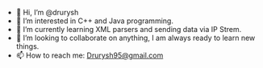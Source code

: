 - 👋 Hi, I’m @drurysh
- 👀 I’m interested in C++ and Java programming. 
- 🌱 I’m currently learning XML parsers and sending data via IP Strem. 
- 💞️ I’m looking to collaborate on anything, I am always ready to learn new things. 
- 📫 How to reach me: Drurysh95@gmail.com

<!---
drurysh/drurysh is a ✨ special ✨ repository because its `README.md` (this file) appears on your GitHub profile.
You can click the Preview link to take a look at your changes.
--->
